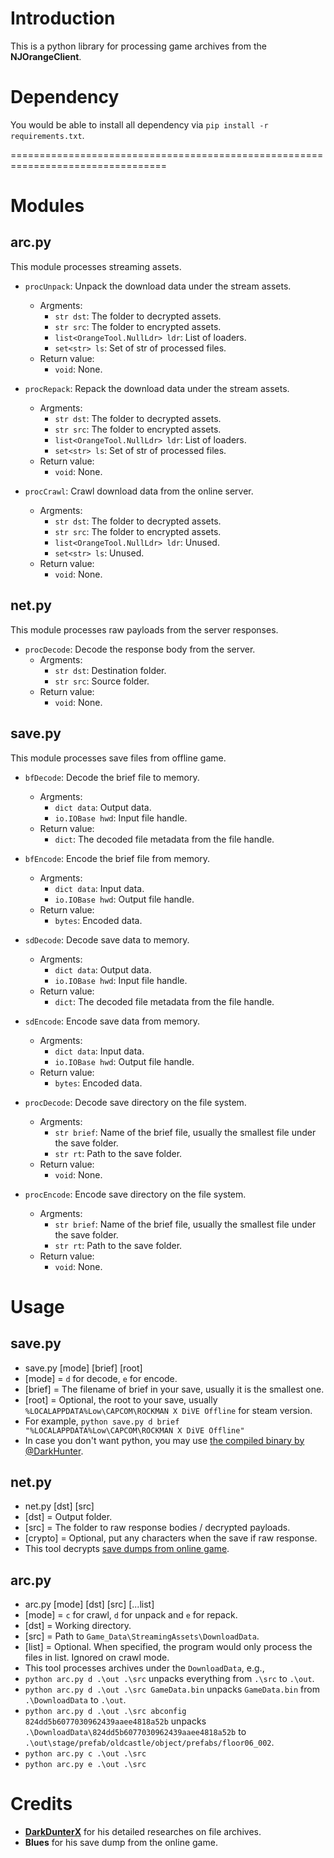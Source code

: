 
# Introduction #
This is a python library for processing game archives from the **NJOrangeClient**.

# Dependency #
You would be able to install all dependency via `pip install -r requirements.txt`.

=================================================================================

# Modules #

## arc.py ##
This module processes streaming assets.

 - `procUnpack`: Unpack the download data under the stream assets.
    - Argments:
        - `str dst`: The folder to decrypted assets.
        - `str src`: The folder to encrypted assets.
        - `list<OrangeTool.NullLdr> ldr`: List of loaders.
        - `set<str> ls`: Set of str of processed files.
    - Return value:
        - `void`: None.

 - `procRepack`: Repack the download data under the stream assets.
    - Argments:
        - `str dst`: The folder to decrypted assets.
        - `str src`: The folder to encrypted assets.
        - `list<OrangeTool.NullLdr> ldr`: List of loaders.
        - `set<str> ls`: Set of str of processed files.
    - Return value:
        - `void`: None.

 - `procCrawl`: Crawl download data from the online server.
     - Argments:
        - `str dst`: The folder to decrypted assets.
        - `str src`: The folder to encrypted assets.
        - `list<OrangeTool.NullLdr> ldr`: Unused.
        - `set<str> ls`: Unused.
    - Return value:
        - `void`: None.

## net.py ##
This module processes raw payloads from the server responses.

 - `procDecode`: Decode the response body from the server.
    - Argments:
        - `str dst`: Destination folder.
        - `str src`: Source folder.
    - Return value:
        - `void`: None.

## save.py ##
This module processes save files from offline game.

 - `bfDecode`: Decode the brief file to memory.
    - Argments:
        - `dict data`: Output data.
        - `io.IOBase hwd`: Input file handle.
    - Return value:
        - `dict`: The decoded file metadata from the file handle.

 - `bfEncode`: Encode the brief file from memory.
    - Argments:
        - `dict data`: Input data.
        - `io.IOBase hwd`: Output file handle.
    - Return value:
        - `bytes`: Encoded data.
    
 - `sdDecode`: Decode save data to memory.
    - Argments:
        - `dict data`: Output data.
        - `io.IOBase hwd`: Input file handle.
    - Return value:
        - `dict`: The decoded file metadata from the file handle.

 - `sdEncode`: Encode save data from memory.
    - Argments:
        - `dict data`: Input data.
        - `io.IOBase hwd`: Output file handle.
    - Return value:
        - `bytes`: Encoded data.

 - `procDecode`: Decode save directory on the file system.
    - Argments:
        - `str brief`: Name of the brief file, usually the smallest file under the save folder.
        - `str rt`: Path to the save folder.
    - Return value:
        - `void`: None.

 - `procEncode`: Encode save directory on the file system.
    - Argments:
        - `str brief`: Name of the brief file, usually the smallest file under the save folder.
        - `str rt`: Path to the save folder.
    - Return value:
        - `void`: None.

# Usage #

 ## save.py ##
- save.py [mode] [brief] [root]
 - [mode] = `d` for decode, `e` for encode.
 - [brief] = The filename of brief in your save, usually it is the smallest one.
 - [root] = Optional, the root to your save, usually `%LOCALAPPDATA%Low\CAPCOM\ROCKMAN X DiVE Offline` for steam version.
- For example, `python save.py d brief "%LOCALAPPDATA%Low\CAPCOM\ROCKMAN X DiVE Offline"`
- In case you don't want python, you may use [the compiled binary by @DarkHunter](https://discord.com/channels/859719223600087040/1149283779274358805/1149538199086051421).

 ## net.py ##
 - net.py [dst] [src]
  - [dst] = Output folder.
  - [src] = The folder to raw response bodies / decrypted payloads.
  - [crypto] = Optional, put any characters when the save if raw response.
 - This tool decrypts [save dumps from online game](https://discord.com/channels/859719223600087040/1131005416814432366/threads/1138525129417179206).

 ## arc.py ##
 - arc.py [mode] [dst] [src] [...list]
  - [mode] = `c` for crawl, `d` for unpack and `e` for repack.
  - [dst] = Working directory.
  - [src] = Path to `Game_Data\StreamingAssets\DownloadData`.
  - [list] = Optional. When specified, the program would only process the files in list. Ignored on crawl mode.
 - This tool processes archives under the `DownloadData`, e.g.,
  - `python arc.py d .\out .\src`  unpacks everything from `.\src` to `.\out`.
  - `python arc.py d .\out .\src GameData.bin`  unpacks `GameData.bin` from `.\DownloadData` to `.\out`.
  - `python arc.py d .\out .\src abconfig 824dd5b6077030962439aaee4818a52b`  unpacks `.\DownloadData\824dd5b6077030962439aaee4818a52b` to `.\out\stage/prefab/oldcastle/object/prefabs/floor06_002`.
  - `python arc.py c .\out .\src`
  - `python arc.py e .\out .\src`

# Credits #
 - **[DarkDunterX](https://github.com/DarkHunterX)** for his detailed researches on file archives.
 - **Blues** for his save dump from the online game.
